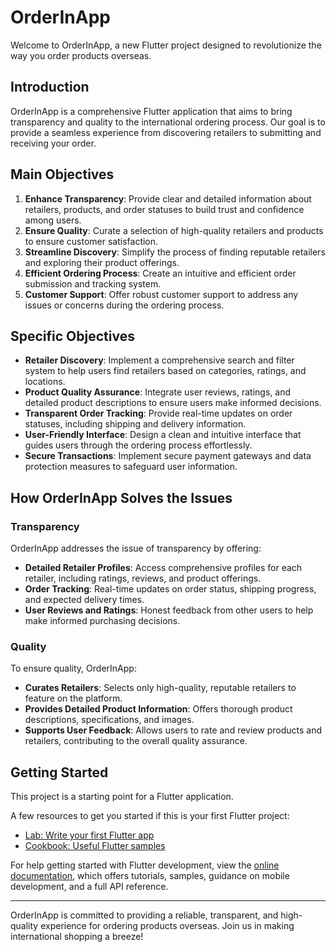 # OrderInApp

Welcome to OrderInApp, a new Flutter project designed to revolutionize the way you order products overseas.

## Introduction

OrderInApp is a comprehensive Flutter application that aims to bring transparency and quality to the international ordering process. Our goal is to provide a seamless experience from discovering retailers to submitting and receiving your order.

## Main Objectives

1. **Enhance Transparency**: Provide clear and detailed information about retailers, products, and order statuses to build trust and confidence among users.
2. **Ensure Quality**: Curate a selection of high-quality retailers and products to ensure customer satisfaction.
3. **Streamline Discovery**: Simplify the process of finding reputable retailers and exploring their product offerings.
4. **Efficient Ordering Process**: Create an intuitive and efficient order submission and tracking system.
5. **Customer Support**: Offer robust customer support to address any issues or concerns during the ordering process.

## Specific Objectives

- **Retailer Discovery**: Implement a comprehensive search and filter system to help users find retailers based on categories, ratings, and locations.
- **Product Quality Assurance**: Integrate user reviews, ratings, and detailed product descriptions to ensure users make informed decisions.
- **Transparent Order Tracking**: Provide real-time updates on order statuses, including shipping and delivery information.
- **User-Friendly Interface**: Design a clean and intuitive interface that guides users through the ordering process effortlessly.
- **Secure Transactions**: Implement secure payment gateways and data protection measures to safeguard user information.

## How OrderInApp Solves the Issues

### Transparency

OrderInApp addresses the issue of transparency by offering:

- **Detailed Retailer Profiles**: Access comprehensive profiles for each retailer, including ratings, reviews, and product offerings.
- **Order Tracking**: Real-time updates on order status, shipping progress, and expected delivery times.
- **User Reviews and Ratings**: Honest feedback from other users to help make informed purchasing decisions.

### Quality

To ensure quality, OrderInApp:

- **Curates Retailers**: Selects only high-quality, reputable retailers to feature on the platform.
- **Provides Detailed Product Information**: Offers thorough product descriptions, specifications, and images.
- **Supports User Feedback**: Allows users to rate and review products and retailers, contributing to the overall quality assurance.

## Getting Started

This project is a starting point for a Flutter application.

A few resources to get you started if this is your first Flutter project:

- [Lab: Write your first Flutter app](https://docs.flutter.dev/get-started/codelab)
- [Cookbook: Useful Flutter samples](https://docs.flutter.dev/cookbook)

For help getting started with Flutter development, view the [online documentation](https://docs.flutter.dev/), which offers tutorials, samples, guidance on mobile development, and a full API reference.

---

OrderInApp is committed to providing a reliable, transparent, and high-quality experience for ordering products overseas. Join us in making international shopping a breeze!